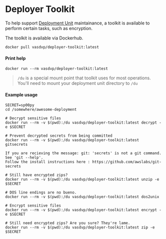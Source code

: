 # Deployer Toolkit

To help support [Deployment Unit](deployment-unit.md) maintainance, a
toolkit is available to perform certain tasks, such as encryption.

The toolkit is available via Dockerhub.


```
docker pull vasdvp/deployer-toolkit:latest
```

#### Print help
```
docker run --rm vasdvp/deployer-toolkit:latest
```

> `/du` is a special mount point that toolkit uses for most operations.
> You'll need to mount your deployment unit directory to `/du`


#### Example usage
```
SECRET=sp00py
cd /somewhere/awesome-deployment

# Decrypt sensitive files
docker run --rm -v $(pwd):/du vasdvp/deployer-toolkit:latest decrypt -e $SECRET

# Prevent decrypted secrets from being committed
docker run --rm -v $(pwd):/du vasdvp/deployer-toolkit:latest gitsecrets

If you are recieving the message: git: 'secrets' is not a git command. See 'git --help'.
Follow the install instructions here : https://github.com/awslabs/git-secrets

# Still have encrypted zips?
docker run --rm -v $(pwd):/du vasdvp/deployer-toolkit:latest unzip -e $SECRET

# DOS line endings are no bueno.
docker run --rm -v $(pwd):/du vasdvp/deployer-toolkit:latest dos2unix

# Encrypt sensitive files
docker run --rm -v $(pwd):/du vasdvp/deployer-toolkit:latest encrypt -e $SECRET

# Still need encrypted zips? Are you sure? They're lame.
docker run --rm -v $(pwd):/du vasdvp/deployer-toolkit:latest zip -e $SECRET
```
